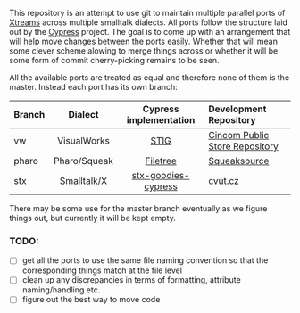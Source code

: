 This repository is an attempt to use git to maintain multiple parallel ports of [Xtreams](https://code.google.com/p/xtreams/) across multiple smalltalk dialects. All ports follow the structure laid out by the [Cypress](https://github.com/CampSmalltalk/Cypress) project. The goal is to come up with an arrangement that will help move changes between the ports easily. Whether that will mean some clever scheme alowing to merge things across or whether it will be some form of commit cherry-picking remains to be seen.

All the available ports are treated as equal and therefore none of them is the master. Instead each port has its own branch:

| Branch | Dialect      | Cypress implementation    | Development Repository    
|--------|:------------:|:-------------------------:|:-----------------------------------
| vw     | VisualWorks  | [STIG][6]                 | [Cincom Public Store Repository][1]
| pharo  | Pharo/Squeak | [Filetree][5]             | [Squeaksource][2]
| stx    | Smalltalk/X  | [stx-goodies-cypress][4]  | [cvut.cz][3]

[1]: http://www.cinomsmalltalk.com/publicRepository
[2]: http://squeaksource.com/Xtreams.html
[3]: https://swing.fit.cvut.cz/hg/stx.goodies.xtreams
[4]: https://bitbucket.org/janvrany/stx-goodies-cypress
[5]: https://github.com/CampSmalltalk/filetree 
[6]: https://github.com/CampSmalltalk/STIG

There may be some use for the master branch eventually as we figure things out, but currently it will be kept empty.

### TODO:

  * [ ] get all the ports to use the same file naming convention so that the corresponding things match at the file level
  * [ ] clean up any discrepancies in terms of formatting, attribute naming/handling etc.
  * [ ] figure out the best way to move code